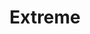 ---
title: "Extreme"
summary: "It all started when four Boston-bred kids joined forces in 1985 to form Extreme. With an original new sound and groundbreaking records, after Nuno joined, the foursome was immediately recognized as innovators in the world of hard rock & roll. The band has described their music as “Funky Metal” in the early days, but it would evolve much more in the mid-90s by blending classic rock influences with post-grunge and alternative rock. Wikipedia: Extreme is an American rock band, headed by frontmen Gary Cherone and Nuno Bettencourt, that reached the height of their popularity in the late 1980s and early 1990s. Among some of Extreme's musical influences are Van Halen, Queen, Aerosmith and Led Zeppelin. The band played at The Freddie Mercury Tribute Concert in 1992 and Cherone joined Van Halen in 1996. The band has described their music as \"funky metal\" in the early days, but it would evolve much more in the mid-1990s by blending classic rock influences with post-grunge and alternative rock. They have released five studio albums, two EPs and two compilation albums since their formation. The band was one of the most successful rock acts of the early 1990s, selling over 10 million albums worldwide. Extreme achieved their greatest success with their 1990 album Pornograffitti, which peaked at number 10 on the Billboard 200, and was certified gold in May 1991 and double platinum in October 1992. That album featured the acoustic ballad single \"More Than Words\", which reached No. 1 on the Billboard Hot 100 in the United States."
image: "extreme.jpg"
apple_music_artist_url: "https://music.apple.com/gb/artist/extreme/106804"
wikipedia_url: "https://en.wikipedia.org/wiki/Extreme_(band)"
---
